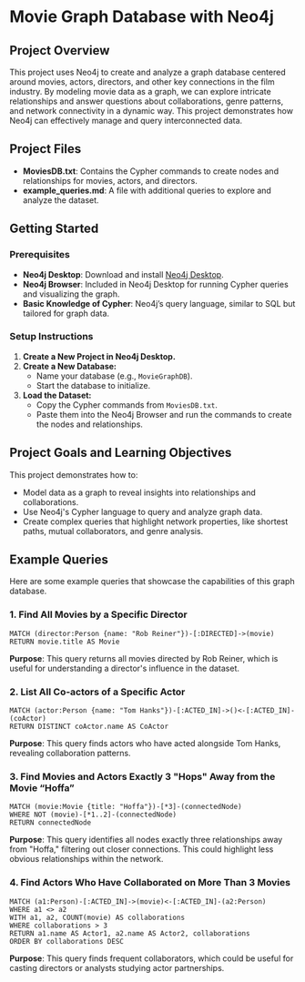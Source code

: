# Movie Graph Database with Neo4j

## Project Overview
This project uses Neo4j to create and analyze a graph database centered around movies, actors, directors, and other key connections in the film industry. By modeling movie data as a graph, we can explore intricate relationships and answer questions about collaborations, genre patterns, and network connectivity in a dynamic way. This project demonstrates how Neo4j can effectively manage and query interconnected data.

## Project Files
- **MoviesDB.txt**: Contains the Cypher commands to create nodes and relationships for movies, actors, and directors.
- **example_queries.md**: A file with additional queries to explore and analyze the dataset.

## Getting Started

### Prerequisites
- **Neo4j Desktop**: Download and install [Neo4j Desktop](https://neo4j.com/download/).
- **Neo4j Browser**: Included in Neo4j Desktop for running Cypher queries and visualizing the graph.
- **Basic Knowledge of Cypher**: Neo4j’s query language, similar to SQL but tailored for graph data.

### Setup Instructions

1. **Create a New Project in Neo4j Desktop.**
2. **Create a New Database:**
   - Name your database (e.g., `MovieGraphDB`).
   - Start the database to initialize.
3. **Load the Dataset:**
   - Copy the Cypher commands from `MoviesDB.txt`.
   - Paste them into the Neo4j Browser and run the commands to create the nodes and relationships.

## Project Goals and Learning Objectives
This project demonstrates how to:

- Model data as a graph to reveal insights into relationships and collaborations.
- Use Neo4j's Cypher language to query and analyze graph data.
- Create complex queries that highlight network properties, like shortest paths, mutual collaborators, and genre analysis.

## Example Queries
Here are some example queries that showcase the capabilities of this graph database.

### 1. Find All Movies by a Specific Director
```cypher
MATCH (director:Person {name: "Rob Reiner"})-[:DIRECTED]->(movie)
RETURN movie.title AS Movie
```
**Purpose**: This query returns all movies directed by Rob Reiner, which is useful for understanding a director's influence in the dataset.

### 2. List All Co-actors of a Specific Actor
```cypher
MATCH (actor:Person {name: "Tom Hanks"})-[:ACTED_IN]->()<-[:ACTED_IN]-(coActor)
RETURN DISTINCT coActor.name AS CoActor
```
**Purpose**: This query finds actors who have acted alongside Tom Hanks, revealing collaboration patterns.
### 3. Find Movies and Actors Exactly 3 "Hops" Away from the Movie “Hoffa”
```cypher
MATCH (movie:Movie {title: "Hoffa"})-[*3]-(connectedNode)
WHERE NOT (movie)-[*1..2]-(connectedNode)
RETURN connectedNode
```
**Purpose**: This query identifies all nodes exactly three relationships away from "Hoffa," filtering out closer connections. This could highlight less obvious relationships within the network.

### 4. Find Actors Who Have Collaborated on More Than 3 Movies
```cypher
MATCH (a1:Person)-[:ACTED_IN]->(movie)<-[:ACTED_IN]-(a2:Person)
WHERE a1 <> a2
WITH a1, a2, COUNT(movie) AS collaborations
WHERE collaborations > 3
RETURN a1.name AS Actor1, a2.name AS Actor2, collaborations
ORDER BY collaborations DESC
```
**Purpose**: This query finds frequent collaborators, which could be useful for casting directors or analysts studying actor partnerships.




